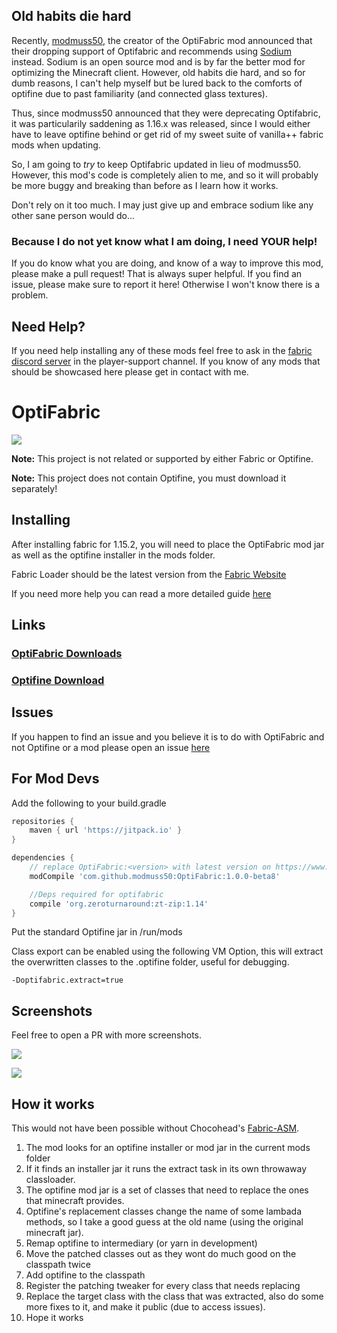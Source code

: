 ## Old habits die hard

Recently, [modmuss50](https://github.com/modmuss50), the creator of the OptiFabric mod announced that their dropping support of Optifabric and recommends using [Sodium](https://github.com/jellysquid3/sodium-fabric) instead. Sodium is an open source mod and is by far the better mod for optimizing the Minecraft client. However, old habits die hard, and so for dumb reasons, I can't help myself but be lured back to the comforts of optifine due to past familiarity (and connected glass textures).

Thus, since modmuss50 announced that they were deprecating Optifabric, it was particularily saddening as 1.16.x was released, since I would either have to leave optifine behind or get rid of my sweet suite of vanilla++ fabric mods when updating.

So, I am going to *try* to keep Optifabric updated in lieu of modmuss50. However, this mod's code is completely alien to me, and so it will probably be more buggy and breaking than before as I learn how it works.

Don't rely on it too much. I may just give up and embrace sodium like any other sane person would do...

### Because I do not yet know what I am doing, I need YOUR help!

If you do know what you are doing, and know of a way to improve this mod, please make a pull request! That is always super helpful. If you find an issue, please make sure to report it here! Otherwise I won't know there is a problem.


## Need Help?

If you need help installing any of these mods feel free to ask in the [fabric discord server](https://discord.gg/v6v4pMv) in the player-support channel. If you know of any mods that should be showcased here please get in contact with me.
# OptiFabric

![](https://ss.modmuss50.me/javaw_2019-05-22_20-33-34.jpg)

__Note:__ This project is not related or supported by either Fabric or Optifine.

__Note:__ This project does not contain Optifine, you must download it separately!

## Installing

After installing fabric for 1.15.2, you will need to place the OptiFabric mod jar as well as the optifine installer in the mods folder.

Fabric Loader should be the latest version from the [Fabric Website](https://fabricmc.net/use/)

If you need more help you can read a more detailed guide [here](https://github.com/modmuss50/OptiFabric/wiki/Install-Tutorial)


## Links

### [OptiFabric Downloads](https://minecraft.curseforge.com/projects/optifabric)

### [Optifine Download](https://optifine.net/downloads)

## Issues

If you happen to find an issue and you believe it is to do with OptiFabric and not Optifine or a mod please open an issue [here](https://github.com/modmuss50/OptiFabric/issues) 


## For Mod Devs

Add the following to your build.gradle

```groovy
repositories {
    maven { url 'https://jitpack.io' }
}

dependencies {
    // replace OptiFabric:<version> with latest version on https://www.curseforge.com/minecraft/mc-mods/optifabric/files that fits your MC version
    modCompile 'com.github.modmuss50:OptiFabric:1.0.0-beta8'

    //Deps required for optifabric
    compile 'org.zeroturnaround:zt-zip:1.14'
} 
```

Put the standard Optifine jar in /run/mods

Class export can be enabled using the following VM Option, this will extract the overwritten classes to the .optifine folder, useful for debugging.

`-Doptifabric.extract=true`

## Screenshots

Feel free to open a PR with more screenshots.

![](https://ss.modmuss50.me/javaw_2019-05-22_20-36-25.jpg)

![](https://ss.modmuss50.me/javaw_2019-05-22_19-49-41.jpg)

## How it works

This would not have been possible without Chocohead's [Fabric-ASM](https://github.com/Chocohead/Fabric-ASM).

1. The mod looks for an optifine installer or mod jar in the current mods folder
2. If it finds an installer jar it runs the extract task in its own throwaway classloader.
3. The optifine mod jar is a set of classes that need to replace the ones that minecraft provides.
4. Optifine's replacement classes change the name of some lambada methods, so I take a good guess at the old name (using the original minecraft jar).
5. Remap optifine to intermediary (or yarn in development)
6. Move the patched classes out as they wont do much good on the classpath twice
7. Add optifine to the classpath
8. Register the patching tweaker for every class that needs replacing
9. Replace the target class with the class that was extracted, also do some more fixes to it, and make it public (due to access issues).
10. Hope it works
